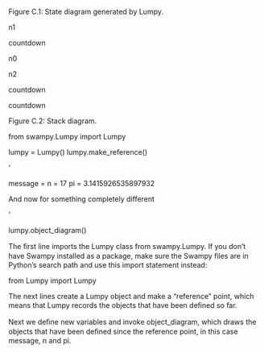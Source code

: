 Figure C.1: State diagram generated by Lumpy.

n1

countdown

<module>

n0

n2

countdown

countdown

Figure C.2: Stack diagram.

from swampy.Lumpy import Lumpy

lumpy = Lumpy() lumpy.make_reference()

’

message = n = 17 pi = 3.1415926535897932

And now for something completely different

’

lumpy.object_diagram()

The ﬁrst line imports the Lumpy class from swampy.Lumpy. If you don’t have Swampy installed as a package, make sure the Swampy ﬁles are in Python’s search path and use this import statement instead:

from Lumpy import Lumpy

The next lines create a Lumpy object and make a “reference” point, which means that Lumpy records the objects that have been deﬁned so far.

Next we deﬁne new variables and invoke object_diagram, which draws the objects that have been deﬁned since the reference point, in this case message, n and pi.